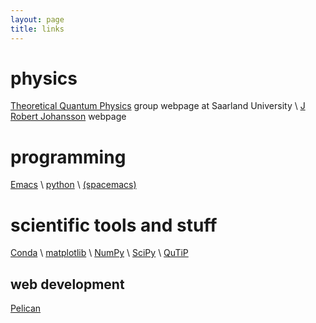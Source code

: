 ```yaml
---
layout: page
title: links
---
```


# physics
[Theoretical Quantum Physics](http://qphys.uni-saarland.de) group webpage at Saarland University \\
[J Robert Johansson](https://jrjohansson.github.io/) webpage

# programming
[Emacs](https://www.gnu.org/software/emacs) \\
[python](https://www.python.org) \\
[(spacemacs)](http://spacemacs.org)

# scientific tools and stuff
[Conda](https://conda.io) \\
[matplotlib](https://matplotlib.org) \\
[NumPy](http://www.numpy.org) \\
[SciPy](https://www.scipy.org) \\
[QuTiP](http://qutip.org)

web development
---------------
[Pelican](https://blog.getpelican.com)
